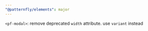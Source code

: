 ```yaml
---
"@patternfly/elements": major
---
```


`<pf-modal>`: remove deprecated `width` attribute. use `variant` instead
